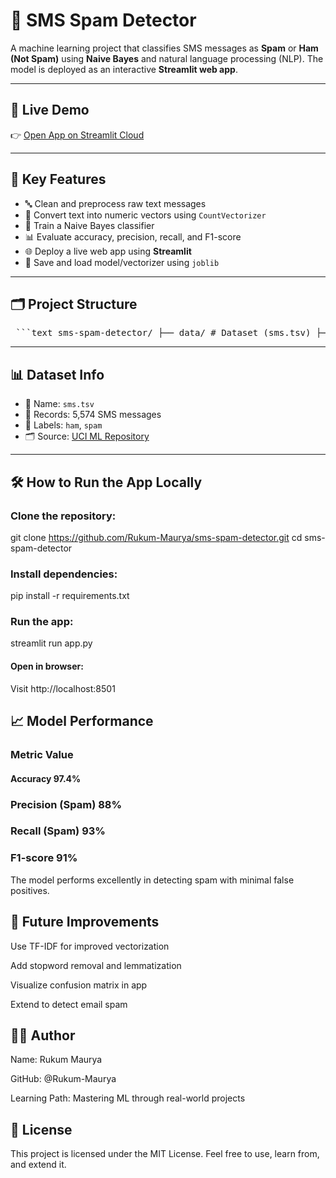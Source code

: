 # 📩 SMS Spam Detector

A machine learning project that classifies SMS messages as **Spam** or **Ham (Not Spam)** using **Naive Bayes** and natural language processing (NLP). The model is deployed as an interactive **Streamlit web app**.

---

## 🚀 Live Demo

👉 [Open App on Streamlit Cloud](https://share.streamlit.io/Rukum-Maurya/sms-spam-detector/main/app.py)  


---

## 🧠 Key Features

- 🔤 Clean and preprocess raw text messages
- 🧮 Convert text into numeric vectors using `CountVectorizer`
- 🤖 Train a Naive Bayes classifier
- 📊 Evaluate accuracy, precision, recall, and F1-score
- 🌐 Deploy a live web app using **Streamlit**
- 💾 Save and load model/vectorizer using `joblib`

---

## 🗂️ Project Structure

<pre> ```text sms-spam-detector/ ├── data/ # Dataset (sms.tsv) ├── model/ # Saved model + vectorizer ├── notebooks/ │ └── sms_spam_detector.ipynb # EDA + training notebook ├── app.py # Streamlit web app ├── requirements.txt # Dependencies for deployment └── README.md # Project overview ``` </pre>

---

## 📊 Dataset Info

- 📁 Name: `sms.tsv`
- 💬 Records: 5,574 SMS messages
- 📄 Labels: `ham`, `spam`
- 🗂️ Source: [UCI ML Repository](https://archive.ics.uci.edu/ml/datasets/sms+spam+collection)

---

## 🛠️ How to Run the App Locally
### Clone the repository:

git clone https://github.com/Rukum-Maurya/sms-spam-detector.git
cd sms-spam-detector

### Install dependencies:
pip install -r requirements.txt

### Run the app:
streamlit run app.py


#### Open in browser:
Visit http://localhost:8501



## 📈 Model Performance
### Metric	Value
#### Accuracy	97.4%
### Precision (Spam)	88%
### Recall (Spam)	93%
### F1-score	91%

The model performs excellently in detecting spam with minimal false positives.

## 📌 Future Improvements
Use TF-IDF for improved vectorization

Add stopword removal and lemmatization

Visualize confusion matrix in app

Extend to detect email spam

## 🧑‍💻 Author
Name: Rukum Maurya

GitHub: @Rukum-Maurya

Learning Path: Mastering ML through real-world projects

## 📄 License
This project is licensed under the MIT License. Feel free to use, learn from, and extend it.
